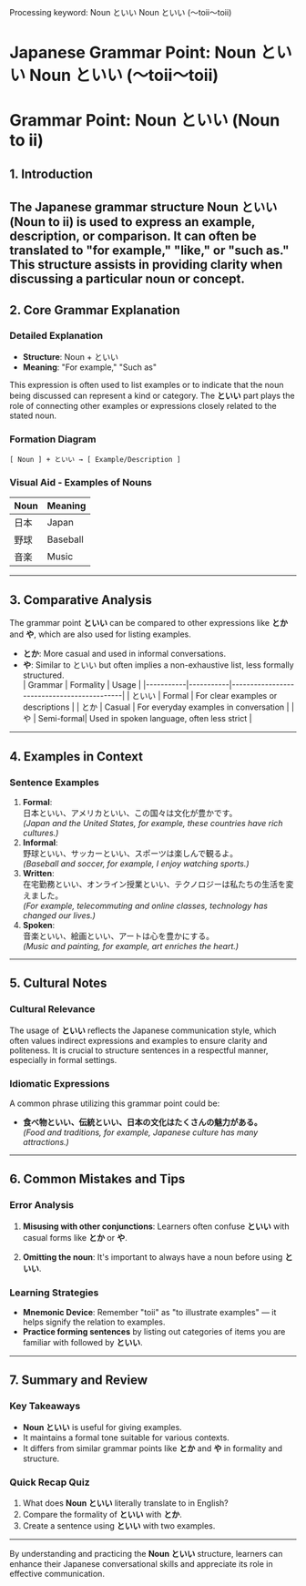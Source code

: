 Processing keyword: Noun といい Noun といい (〜toii〜toii)
# Japanese Grammar Point: Noun といい Noun といい (〜toii〜toii)
# Grammar Point: Noun といい (Noun to ii)
## 1. Introduction
The Japanese grammar structure **Noun といい (Noun to ii)** is used to express an example, description, or comparison. It can often be translated to "for example," "like," or "such as." This structure assists in providing clarity when discussing a particular noun or concept.
---
## 2. Core Grammar Explanation
### Detailed Explanation
- **Structure**: Noun + といい
- **Meaning**: "For example," "Such as"
  
This expression is often used to list examples or to indicate that the noun being discussed can represent a kind or category. The **といい** part plays the role of connecting other examples or expressions closely related to the stated noun.
### Formation Diagram
```
[ Noun ] + といい → [ Example/Description ]
```
### Visual Aid - Examples of Nouns
| Noun   | Meaning      |
|--------|--------------|
| 日本   | Japan        |
| 野球   | Baseball     |
| 音楽   | Music        |
---
## 3. Comparative Analysis
The grammar point **といい** can be compared to other expressions like **とか** and **や**, which are also used for listing examples.
- **とか**: More casual and used in informal conversations.
- **や**: Similar to といい but often implies a non-exhaustive list, less formally structured.  
| Grammar   | Formality | Usage                                      |
|-----------|-----------|--------------------------------------------|
| といい    | Formal    | For clear examples or descriptions         |
| とか      | Casual    | For everyday examples in conversation      |
| や        | Semi-formal| Used in spoken language, often less strict |
---
## 4. Examples in Context
### Sentence Examples
1. **Formal**:  
   日本といい、アメリカといい、この国々は文化が豊かです。  
   *(Japan and the United States, for example, these countries have rich cultures.)*
2. **Informal**:  
   野球といい、サッカーといい、スポーツは楽しんで観るよ。  
   *(Baseball and soccer, for example, I enjoy watching sports.)*
3. **Written**:  
   在宅勤務といい、オンライン授業といい、テクノロジーは私たちの生活を変えました。  
   *(For example, telecommuting and online classes, technology has changed our lives.)*
4. **Spoken**:  
   音楽といい、絵画といい、アートは心を豊かにする。  
   *(Music and painting, for example, art enriches the heart.)*
---
## 5. Cultural Notes
### Cultural Relevance
The usage of **といい** reflects the Japanese communication style, which often values indirect expressions and examples to ensure clarity and politeness. It is crucial to structure sentences in a respectful manner, especially in formal settings.
### Idiomatic Expressions
A common phrase utilizing this grammar point could be:  
- **食べ物といい、伝統といい、日本の文化はたくさんの魅力がある。**  
*(Food and traditions, for example, Japanese culture has many attractions.)*
---
## 6. Common Mistakes and Tips
### Error Analysis
1. **Misusing with other conjunctions**: Learners often confuse **といい** with casual forms like **とか** or **や**.
   
2. **Omitting the noun**: It's important to always have a noun before using **といい**.
### Learning Strategies
- **Mnemonic Device**: Remember "toii" as "to illustrate examples" — it helps signify the relation to examples.
- **Practice forming sentences** by listing out categories of items you are familiar with followed by **といい**.
---
## 7. Summary and Review
### Key Takeaways
- **Noun といい** is useful for giving examples.
- It maintains a formal tone suitable for various contexts.
- It differs from similar grammar points like **とか** and **や** in formality and structure.
### Quick Recap Quiz
1. What does **Noun といい** literally translate to in English?
2. Compare the formality of **といい** with **とか**.
3. Create a sentence using **といい** with two examples.
---
By understanding and practicing the **Noun といい** structure, learners can enhance their Japanese conversational skills and appreciate its role in effective communication.
